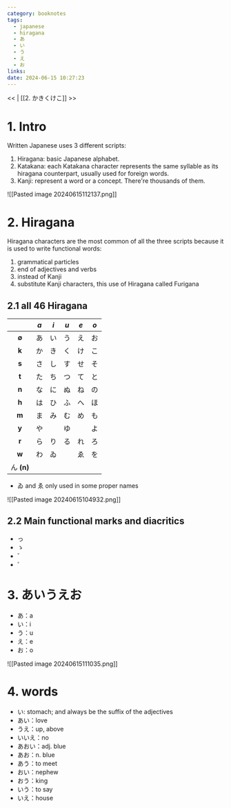 ```yaml
---
category: booknotes
tags:
  - japanese
  - hiragana
  - あ
  - い
  - う
  - え
  - お
links: 
date: 2024-06-15 10:27:23
---
```


<< | [[2. かきくけこ]] >>

# 1. Intro

Written Japanese uses 3 different scripts:

1. Hiragana: basic Japanese alphabet.
2. Katakana: each Katakana character represents the same syllable as its hiragana counterpart, usually used for foreign words.
3. Kanji: represent a word or a concept. There're thousands of them.

![[Pasted image 20240615112137.png]]

# 2. Hiragana

Hiragana characters are the most common of all the three scripts because it is used to write functional words:

1. grammatical particles
2. end of adjectives and verbs
3. instead of Kanji
4. substitute Kanji characters, this use of Hiragana called Furigana

## 2.1 all 46 Hiragana

|           | *a* | *i* | *u* | *e* | *o* |
| :-------: | :-: | :-: | :-: | :-: | --- |
|   **∅**   |  あ  |  い  |  う  |  え  | お   |
|   **k**   |  か  |  き  |  く  |  け  | こ   |
|   **s**   |  さ  |  し  |  す  |  せ  | そ   |
|   **t**   |  た  |  ち  |  つ  |  て  | と   |
|   **n**   |  な  |  に  |  ぬ  |  ね  | の   |
|   **h**   |  は  |  ひ  |  ふ  |  へ  | ほ   |
|   **m**   |  ま  |  み  |  む  |  め  | も   |
|   **y**   |  や  |     |  ゆ  |     | よ   |
|   **r**   |  ら  |  り  |  る  |  れ  | ろ   |
|   **w**   |  わ  |  ゐ  |     |  ゑ  | を   |
| ん **(n)** |     |     |     |     |     |

- ゐ and ゑ only used in some proper names

![[Pasted image 20240615104932.png]]

## 2.2 Main functional marks and diacritics

- っ	
- ゝ
- ゛
- ゜

# 3. あいうえお

- あ：a
- い：i
- う：u
- え：e
- お：o

![[Pasted image 20240615111035.png]]

# 4. words

- い: stomach; and always be the suffix of the adjectives
- あい：love
- うえ：up, above
- いいえ：no
- あおい：adj. blue
- あお：n. blue
- あう：to meet
- おい：nephew
- おう：king
- いう：to say
- いえ：house
